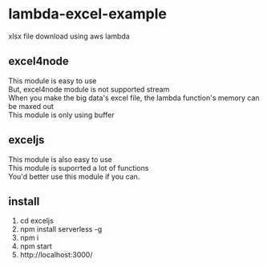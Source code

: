 # lambda-excel-example
xlsx file download using aws lambda

## excel4node
This module is easy to use <br>
But, excel4node module is not supported stream <br>
When you make the big data's excel file, the lambda function's memory can be maxed out <br>
This module is only using buffer <br>

## exceljs
This module is also easy to use <br>
This module is suporrted a lot of functions <br>
You'd better use this module if you can. <br>


## install
1. cd exceljs
2. npm install serverless -g
3. npm i
4. npm start
5. http://localhost:3000/
